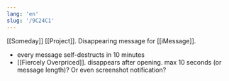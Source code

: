 ```yaml
---
lang: 'en'
slug: '/9C24C1'
---
```


[[Someday]] [[Project]]. Disappearing message for [[iMessage]].

- every message self-destructs in 10 minutes
- [[Fiercely Overpriced]]. disappears after opening. max 10 seconds (or message length)? Or even screenshot notification?
